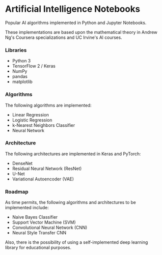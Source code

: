 # Artificial Intelligence Notebooks

Popular AI algorithms implemented in Python and Jupyter Notebooks.

These implementations are based upon the mathematical theory in Andrew Ng's Coursera specializations and UC Irvine's AI courses.

### Libraries

* Python 3
* TensorFlow 2 / Keras
* NumPy
* pandas
* matplotlib

### Algorithms

The following algorithms are implemented:
* Linear Regression
* Logistic Regression
* k-Nearest Neighbors Classifier
* Neural Network

### Architecture

The following architectures are implemented in Keras and PyTorch:
* DenseNet
* Residual Neural Network (ResNet)
* U-Net
* Variational Autoencoder (VAE)

### Roadmap

As time permits, the following algorithms and architectures to be implemented include:
* Naive Bayes Classifier
* Support Vector Machine (SVM)
* Convolutional Neural Network (CNN)
* Neural Style Transfer CNN

Also, there is the possibility of using a self-implemented deep learning library for educational purposes.
